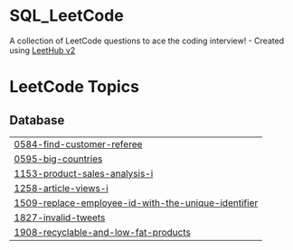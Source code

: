 # SQL_LeetCode
A collection of LeetCode questions to ace the coding interview! - Created using [LeetHub v2](https://github.com/arunbhardwaj/LeetHub-2.0)

<!---LeetCode Topics Start-->
# LeetCode Topics
## Database
|  |
| ------- |
| [0584-find-customer-referee](https://github.com/manhwork/SQL_LeetCode/tree/master/0584-find-customer-referee) |
| [0595-big-countries](https://github.com/manhwork/SQL_LeetCode/tree/master/0595-big-countries) |
| [1153-product-sales-analysis-i](https://github.com/manhwork/SQL_LeetCode/tree/master/1153-product-sales-analysis-i) |
| [1258-article-views-i](https://github.com/manhwork/SQL_LeetCode/tree/master/1258-article-views-i) |
| [1509-replace-employee-id-with-the-unique-identifier](https://github.com/manhwork/SQL_LeetCode/tree/master/1509-replace-employee-id-with-the-unique-identifier) |
| [1827-invalid-tweets](https://github.com/manhwork/SQL_LeetCode/tree/master/1827-invalid-tweets) |
| [1908-recyclable-and-low-fat-products](https://github.com/manhwork/SQL_LeetCode/tree/master/1908-recyclable-and-low-fat-products) |
<!---LeetCode Topics End-->